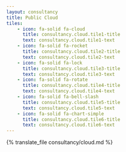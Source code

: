 ```yaml
---
layout: consultancy
title: Public Cloud
tiles: 
    - icon: fa-solid fa-cloud
      title: consultancy.cloud.tile1-title
      text: consultancy.cloud.tile1-text
    - icon: fa-solid fa-rocket
      title: consultancy.cloud.tile2-title
      text: consultancy.cloud.tile2-text
    - icon: fa-solid fa-lock
      title: consultancy.cloud.tile3-title
      text: consultancy.cloud.tile3-text
    - icon: fa-solid fa-rotate
      title: consultancy.cloud.tile4-title
      text: consultancy.cloud.tile4-text
    - icon: fa-solid fa-bell-slash
      title: consultancy.cloud.tile5-title
      text: consultancy.cloud.tile5-text
    - icon: fa-solid fa-chart-simple
      title: consultancy.cloud.tile6-title
      text: consultancy.cloud.tile6-text
---
```

{% translate_file consultancy/cloud.md %}